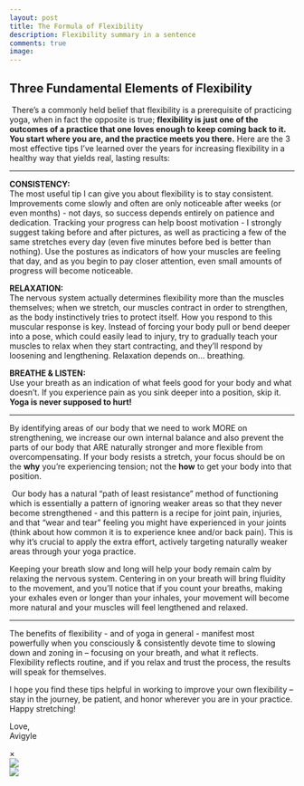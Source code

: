 ```yaml
---
layout: post
title: The Formula of Flexibility
description: Flexibility summary in a sentence
comments: true
image: 
---
```

<h2>Three Fundamental Elements of Flexibility</h2>


<span class="image left_50 hover-img"><img onclick="openModal();currentSlide(1)" src="{% link assets/images/flexibility_1114.JPG %}" alt="" /></span>
There’s a commonly held belief that flexibility is a prerequisite of practicing yoga, when in fact the opposite is true; <b>flexibility is just one of the outcomes of a practice that one loves enough to keep coming back to it. You start where you are, and the practice meets you there.</b> Here are the 3 most effective tips I’ve learned over the years for increasing flexibility in a healthy way that yields real, lasting results:
<hr/>
<p>
<b>CONSISTENCY:</b><br/>
The most useful tip I can give you about flexibility is to stay consistent. Improvements come slowly and often are only noticeable after weeks (or even months) - not days, so success depends entirely on patience and dedication. Tracking your progress can help boost motivation - I strongly suggest taking before and after pictures, as well as practicing a few of the same stretches every day (even five minutes before bed is better than nothing). Use the postures as indicators of how your muscles are feeling that day, and as you begin to pay closer attention, even small amounts of progress will become noticeable.
<p>
<b>RELAXATION:</b><br/>
The nervous system actually determines flexibility more than the muscles themselves; when we stretch, our muscles contract in order to strengthen, as the body instinctively tries to protect itself. How you respond to this muscular response is key. Instead of forcing your body pull or bend deeper into a pose, which could easily lead to injury, try to gradually teach your muscles to relax when they start contracting, and they’ll respond by loosening and lengthening. Relaxation depends on… breathing.
<p>
<b>BREATHE & LISTEN:</b><br/>
Use your breath as an indication of what feels good for your body and what doesn’t. If you experience pain as you sink deeper into a position, skip it. <b> Yoga is never supposed to hurt!</b>
<hr/>
<p>
By identifying areas of our body that we need to work MORE on strengthening, we increase our own internal balance and also prevent the parts of our body that ARE naturally stronger and more flexible from overcompensating. If your body resists a stretch, your focus should be on the <b>why</b> you’re experiencing tension; not the <b>how</b> to get your body into that position.
<p>
<span class="image right_50 hover-img"><img onclick="openModal();currentSlide(2)" src="{% link assets/images/flexibility_1124.JPG %}" alt="" /></span>
Our body has a natural “path of least resistance” method of functioning which is essentially a pattern of ignoring weaker areas so that they never become strengthened - and this pattern is a recipe for joint pain, injuries, and that “wear and tear” feeling you might have experienced in your joints (think about how common it is to experience knee and/or back pain). This is why it’s crucial to apply the extra effort, actively targeting naturally weaker areas through your yoga practice.
<p>
Keeping your breath slow and long will help your body remain calm by relaxing the nervous system. Centering in on your breath will bring fluidity to the movement, and you’ll notice that if you count your breaths, making your exhales even or longer than your inhales, your movement will become more natural and your muscles will feel lengthened and relaxed. 

<hr/>
<p>
The benefits of flexibility - and of yoga in general - manifest most powerfully when you consciously & consistently devote time to slowing down and zoning in – focusing on your breath, and what it reflects. Flexibility reflects routine, and if you relax and trust the process, the results will speak for themselves. 
<p>
I hope you find these tips helpful in working to improve your own flexibility – stay in the journey, be patient, and honor wherever you are in your practice. Happy stretching!
<p>
Love,<br/>
Avigyle
</p>

<!-- The Modal/Lightbox -->
<div id="slideModal" class="slide-modal">
	<!-- The Close button -->
	<span class="close" onclick="closeModal()">&times;</span>
	<!-- Modal content -->
	<div class="modal-content">
		<!-- The slides\images -->
		<div class="mySlides">
			<img class="popImage" src="{% link assets/images/flexibility_1114.JPG %}">
		</div>
		<div class="mySlides">
			<img class="popImage" src="{% link assets/images/flexibility_1124.JPG %}">
		</div>
  	</div>
</div>

<!-- Calling the JavaScript code -->
<script src="{{ '/assets/js/gallery.js' | relative_url }}"></script>
